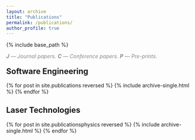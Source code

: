 ```yaml
---
layout: archive
title: "Publications"
permalink: /publications/
author_profile: true
---
```


{% include base_path %}

<p style="margin-bottom: -10px; padding-bottom: 0; color: #888888"><i><b>J</b> — Journal papers. <b>C</b> — Conference papers. <b>P</b> — Pre-prints.</i></p>

<h2 >Software Engineering</h2>

{% for post in site.publications reversed %}
  {% include archive-single.html %}
{% endfor %}

<h2 >Laser Technologies</h2>

{% for post in site.publicationsphysics reversed %}
  {% include archive-single.html %}
{% endfor %}